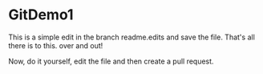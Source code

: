 # GitDemo1
This is a simple edit in the branch readme.edits and save the file.
That's all there is to this. over and out!

Now, do it yourself, edit the file and then create a pull request.
